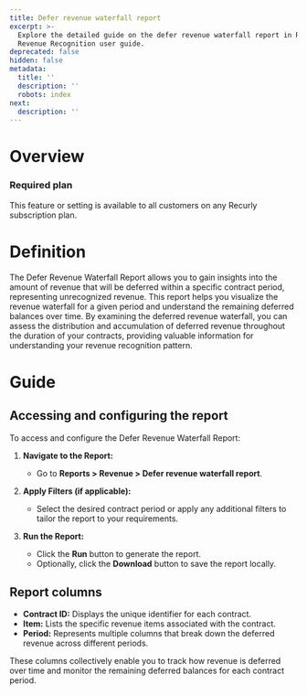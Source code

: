 ```yaml
---
title: Defer revenue waterfall report
excerpt: >-
  Explore the detailed guide on the defer revenue waterfall report in Recurly's
  Revenue Recognition user guide.
deprecated: false
hidden: false
metadata:
  title: ''
  description: ''
  robots: index
next:
  description: ''
---
```

# Overview

### Required plan

This feature or setting is available to all customers on any Recurly subscription plan.

# Definition

The Defer Revenue Waterfall Report allows you to gain insights into the amount of revenue that will be deferred within a specific contract period, representing unrecognized revenue. This report helps you visualize the revenue waterfall for a given period and understand the remaining deferred balances over time. By examining the deferred revenue waterfall, you can assess the distribution and accumulation of deferred revenue throughout the duration of your contracts, providing valuable information for understanding your revenue recognition pattern.

# Guide

## Accessing and configuring the report

To access and configure the Defer Revenue Waterfall Report:

1. **Navigate to the Report:**
   * Go to **Reports > Revenue > Defer revenue waterfall report**.

2. **Apply Filters (if applicable):**
   * Select the desired contract period or apply any additional filters to tailor the report to your requirements.

3. **Run the Report:**
   * Click the **Run** button to generate the report.
   * Optionally, click the **Download** button to save the report locally.

## Report columns

* **Contract ID:** Displays the unique identifier for each contract.
* **Item:** Lists the specific revenue items associated with the contract.
* **Period:** Represents multiple columns that break down the deferred revenue across different periods.

These columns collectively enable you to track how revenue is deferred over time and monitor the remaining deferred balances for each contract period.